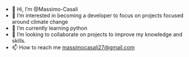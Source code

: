 - 👋 Hi, I’m @Massimo-Casali
- 👀 I’m interested in becoming a developer to focus on projects focused around climate change 
- 🌱 I’m currently learning python
- 💞️ I’m looking to collaborate on projects to improve my knowledge and skills.  
- 📫 How to reach me massimocasali27@gmail.com

<!---
Massimo-Casali/Massimo-Casali is a ✨ special ✨ repository because its `README.md` (this file) appears on your GitHub profile.
You can click the Preview link to take a look at your changes.
--->

